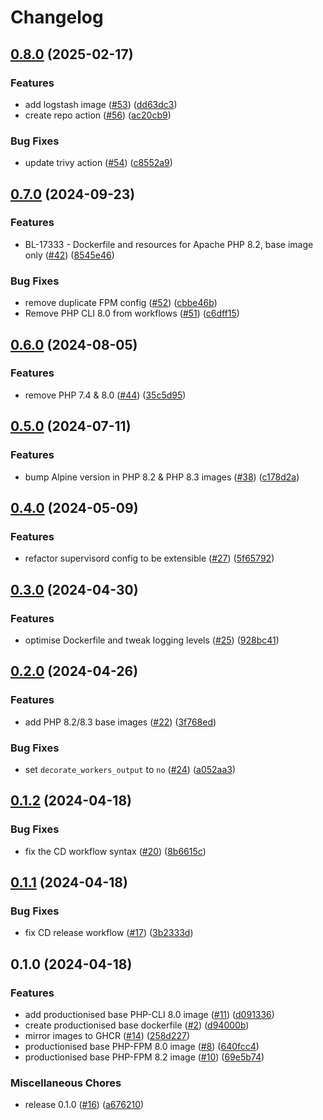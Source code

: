 # Changelog

## [0.8.0](https://github.com/dvsa/dvsa-docker-images/compare/v0.7.0...v0.8.0) (2025-02-17)


### Features

* add logstash image ([#53](https://github.com/dvsa/dvsa-docker-images/issues/53)) ([dd63dc3](https://github.com/dvsa/dvsa-docker-images/commit/dd63dc3ea57d134247a46ec2982894f36f425a3d))
* create repo action ([#56](https://github.com/dvsa/dvsa-docker-images/issues/56)) ([ac20cb9](https://github.com/dvsa/dvsa-docker-images/commit/ac20cb91b9045d81837ee24bec8d2a36512ab651))


### Bug Fixes

* update trivy action ([#54](https://github.com/dvsa/dvsa-docker-images/issues/54)) ([c8552a9](https://github.com/dvsa/dvsa-docker-images/commit/c8552a9ed24a36812223a5ac8c59032b7dfeed2d))

## [0.7.0](https://github.com/dvsa/dvsa-docker-images/compare/v0.6.0...v0.7.0) (2024-09-23)


### Features

* BL-17333 - Dockerfile and resources for Apache PHP 8.2, base image only ([#42](https://github.com/dvsa/dvsa-docker-images/issues/42)) ([8545e46](https://github.com/dvsa/dvsa-docker-images/commit/8545e467e0da5e22bc31f3fc4408332c18f0c3dc))


### Bug Fixes

* remove duplicate FPM config ([#52](https://github.com/dvsa/dvsa-docker-images/issues/52)) ([cbbe46b](https://github.com/dvsa/dvsa-docker-images/commit/cbbe46b2a5bb2a388bf293aa1c1c4cfa3ee031a9))
* Remove PHP CLI 8.0 from workflows ([#51](https://github.com/dvsa/dvsa-docker-images/issues/51)) ([c6dff15](https://github.com/dvsa/dvsa-docker-images/commit/c6dff15220fa77b4c10855c983fded1ab2adf433))

## [0.6.0](https://github.com/dvsa/dvsa-docker-images/compare/v0.5.0...v0.6.0) (2024-08-05)


### Features

* remove PHP 7.4 & 8.0 ([#44](https://github.com/dvsa/dvsa-docker-images/issues/44)) ([35c5d95](https://github.com/dvsa/dvsa-docker-images/commit/35c5d9544d5f64fb0803632014510ef42fa1515a))

## [0.5.0](https://github.com/dvsa/dvsa-docker-images/compare/v0.4.0...v0.5.0) (2024-07-11)


### Features

* bump Alpine version in PHP 8.2 & PHP 8.3 images ([#38](https://github.com/dvsa/dvsa-docker-images/issues/38)) ([c178d2a](https://github.com/dvsa/dvsa-docker-images/commit/c178d2a973857618f0b493ac235ef447873bbc05))

## [0.4.0](https://github.com/dvsa/dvsa-docker-images/compare/v0.3.0...v0.4.0) (2024-05-09)


### Features

* refactor supervisord config to be extensible ([#27](https://github.com/dvsa/dvsa-docker-images/issues/27)) ([5f65792](https://github.com/dvsa/dvsa-docker-images/commit/5f657928996eae0e5e433b1b18213c889174eaa3))

## [0.3.0](https://github.com/dvsa/dvsa-docker-images/compare/v0.2.0...v0.3.0) (2024-04-30)


### Features

* optimise Dockerfile and tweak logging levels ([#25](https://github.com/dvsa/dvsa-docker-images/issues/25)) ([928bc41](https://github.com/dvsa/dvsa-docker-images/commit/928bc41f256bcf5b7b544406e0ef6b5cf609f366))

## [0.2.0](https://github.com/dvsa/dvsa-docker-images/compare/v0.1.2...v0.2.0) (2024-04-26)


### Features

* add PHP 8.2/8.3 base images ([#22](https://github.com/dvsa/dvsa-docker-images/issues/22)) ([3f768ed](https://github.com/dvsa/dvsa-docker-images/commit/3f768edaa7e4786b625bca39a7a750d4baa92fde))


### Bug Fixes

* set `decorate_workers_output` to `no` ([#24](https://github.com/dvsa/dvsa-docker-images/issues/24)) ([a052aa3](https://github.com/dvsa/dvsa-docker-images/commit/a052aa311ac4dd323587b46c5ad403fb4a23c5a4))

## [0.1.2](https://github.com/dvsa/dvsa-docker-images/compare/v0.1.1...v0.1.2) (2024-04-18)


### Bug Fixes

* fix the CD workflow syntax ([#20](https://github.com/dvsa/dvsa-docker-images/issues/20)) ([8b6615c](https://github.com/dvsa/dvsa-docker-images/commit/8b6615cb48bd87f98f8b003fc7f6cc086a3c4a5f))

## [0.1.1](https://github.com/dvsa/dvsa-docker-images/compare/v0.1.0...v0.1.1) (2024-04-18)


### Bug Fixes

* fix CD release workflow ([#17](https://github.com/dvsa/dvsa-docker-images/issues/17)) ([3b2333d](https://github.com/dvsa/dvsa-docker-images/commit/3b2333d26373eb6aabbf66dc9c65419d7fa23e06))

## 0.1.0 (2024-04-18)


### Features

* add productionised base PHP-CLI 8.0 image ([#11](https://github.com/dvsa/dvsa-docker-images/issues/11)) ([d091336](https://github.com/dvsa/dvsa-docker-images/commit/d091336842280df96b8551c01a8d2d58392b1af2))
* create productionised base dockerfile ([#2](https://github.com/dvsa/dvsa-docker-images/issues/2)) ([d94000b](https://github.com/dvsa/dvsa-docker-images/commit/d94000b44af842665f3492c089b742dffc99f60f))
* mirror images to GHCR ([#14](https://github.com/dvsa/dvsa-docker-images/issues/14)) ([258d227](https://github.com/dvsa/dvsa-docker-images/commit/258d227a3a7a1d0a37cec1863323c2e52696894a))
* productionised base PHP-FPM 8.0 image ([#8](https://github.com/dvsa/dvsa-docker-images/issues/8)) ([640fcc4](https://github.com/dvsa/dvsa-docker-images/commit/640fcc441723ec632ba4bd5b664b10c7d3d56262))
* productionised base PHP-FPM 8.2 image ([#10](https://github.com/dvsa/dvsa-docker-images/issues/10)) ([69e5b74](https://github.com/dvsa/dvsa-docker-images/commit/69e5b747c8bb2c8720b6609b7a048287045e1947))


### Miscellaneous Chores

* release 0.1.0 ([#16](https://github.com/dvsa/dvsa-docker-images/issues/16)) ([a676210](https://github.com/dvsa/dvsa-docker-images/commit/a67621057f15b572c2f9b30639555f9f31d5a0a9))
